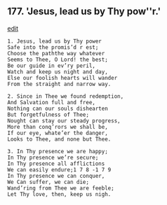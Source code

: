 
## 177.  'Jesus, lead us by Thy pow''r.'
[edit](https://docs.google.com/document/d/1tITTIOvo-OILCj0V2PoXITBNJa8d20rs/edit?mode=html)



    1. Jesus, lead us by Thy power
    Safe into the promis’d r est;
    Choose the paththe way whatever 
    Seems to Thee, O Lord! the best; 
    Be our guide in ev’ry peril,
    Watch and keep us night and day, 
    Else our foolish hearts will wander 
    From the straight and narrow way.

    2. Since in Thee we found redemption,
    And Salvation full and free,
    Nothing can our souls dishearten 
    But forgetfulness of Thee;
    Nought can stay our steady progress, 
    More than conq’rors we shall be,
    If our eye, whate’er the danger, 
    Looks to Thee, and none but Thee.

    3. In Thy presence we are happy;
    In Thy presence we’re secure;
    In Thy presence all afflictions 
    We can easily endure;1 7 8 -1 7 9
    In Thy presence we can conquer,
    We Can suffer, we can die;
    Wand’ring from Thee we are feeble;
    Let Thy love, then, keep us nigh.
